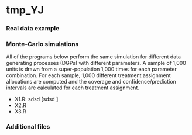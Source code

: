 # tmp_YJ

### Real data example

### Monte-Carlo simulations
All of the programs below perform the same simulation for different data generating processes (DGPs) with different parameters. A sample of 1,000 units is drawn from a super-population 1,000 times for each parameter combination. For each sample, 1,000 different treatment assignment allocations are computed and the coverage and confidence/prediction intervals are calculated for each treatment assignment. 

* X1.R: 
sdsd \[sdsd  \]
* X2.R
* X3.R

### Additional files



